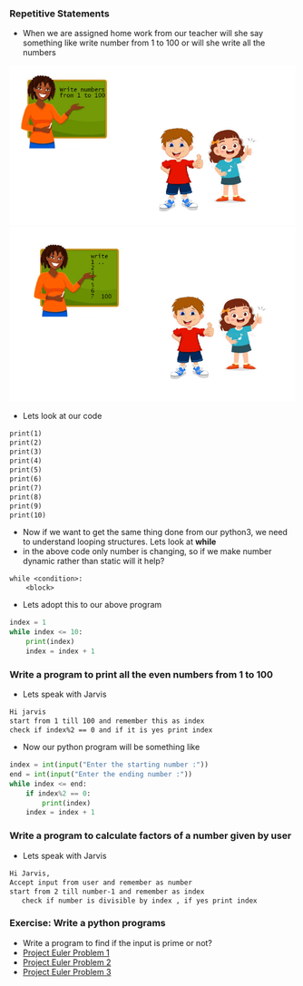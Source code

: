 ### Repetitive Statements
* When we are assigned home work from our teacher will she say something like write number from 1 to 100 or will she write all the numbers

![preview](./Images/python51.png)
![preview](./Images/python52.png)

* Lets look at our code
```
print(1)
print(2)
print(3)
print(4)
print(5)
print(6)
print(7)
print(8)
print(9)
print(10)
```
* Now if we want to get the same thing done from our python3, we need to understand looping structures. Lets look at __while__
* in the above code only number is changing, so if we make number dynamic rather than static will it help?
```
while <condition>:
    <block>
```
* Lets adopt this to our above program
```python
index = 1
while index <= 10:
    print(index)
    index = index + 1
```

### Write a program to print all the even numbers from 1 to 100
* Lets speak with Jarvis
```
Hi jarvis
start from 1 till 100 and remember this as index
check if index%2 == 0 and if it is yes print index
```
* Now our python program will be something like
```python
index = int(input("Enter the starting number :"))
end = int(input("Enter the ending number :"))
while index <= end:
    if index%2 == 0:
        print(index)
    index = index + 1
```

### Write a program to calculate factors of a number given by user
* Lets speak with Jarvis
```
Hi Jarvis,
Accept input from user and remember as number
start from 2 till number-1 and remember as index
   check if number is divisible by index , if yes print index
```

### Exercise: Write a python programs
* Write a program to find if the input is prime or not?
* [Project Euler Problem 1](https://projecteuler.net/problem=1)
* [Project Euler Problem 2](https://projecteuler.net/problem=2)
* [Project Euler Problem 3](https://projecteuler.net/problem=3)